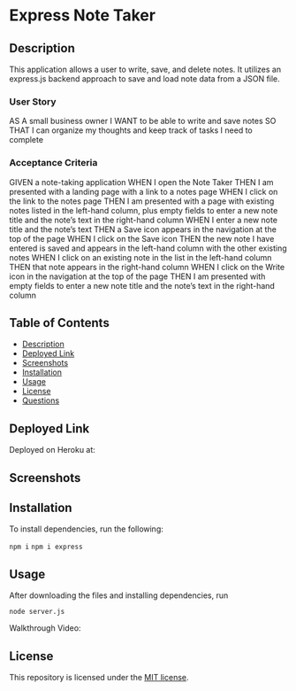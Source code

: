 # Express Note Taker

## Description

This application allows a user to write, save, and delete notes. It utilizes an express.js backend approach to save and load note data from a JSON file. 

### User Story

AS A small business owner
I WANT to be able to write and save notes
SO THAT I can organize my thoughts and keep track of tasks I need to complete

### Acceptance Criteria

GIVEN a note-taking application
WHEN I open the Note Taker
THEN I am presented with a landing page with a link to a notes page
WHEN I click on the link to the notes page
THEN I am presented with a page with existing notes listed in the left-hand column, plus empty fields to enter a new note title and the note’s text in the right-hand column
WHEN I enter a new note title and the note’s text
THEN a Save icon appears in the navigation at the top of the page
WHEN I click on the Save icon
THEN the new note I have entered is saved and appears in the left-hand column with the other existing notes
WHEN I click on an existing note in the list in the left-hand column
THEN that note appears in the right-hand column
WHEN I click on the Write icon in the navigation at the top of the page
THEN I am presented with empty fields to enter a new note title and the note’s text in the right-hand column

## Table of Contents

* [Description](#description)
* [Deployed Link](#deployed-link)
* [Screenshots](#screenshots)
* [Installation](#installation)
* [Usage](#usage)
* [License](#license)
* [Questions](#questions)

## Deployed Link

Deployed on Heroku at: 

## Screenshots



## Installation

To install dependencies, run the following:

`
npm i
`
`
npm i express
`

## Usage

After downloading the files and installing dependencies, run 

`
node server.js
`

Walkthrough Video: 

## License

This repository is licensed under the [MIT license](./LICENSE).
